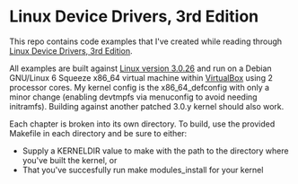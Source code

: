 # Linux Device Drivers, 3rd Edition

This repo contains code examples that I've created while reading through [Linux
Device Drivers, 3rd Edition][1].

All examples are built against [Linux version 3.0.26][2] and run on a Debian
GNU/Linux 6 Squeeze x86_64 virtual machine within [VirtualBox][3] using 2
processor cores.  My kernel config is the x86_64_defconfig with only a minor
change (enabling devtmpfs via menuconfig to avoid needing initramfs).  Building
against another patched 3.0.y kernel should also work.

Each chapter is broken into its own directory.  To build, use the provided
Makefile in each directory and be sure to either:

* Supply a KERNELDIR value to make with the path to the directory where you've
built the kernel, or
* That you've succesfully run make modules_install for your kernel

[1]: http://www.amazon.com/gp/product/0596005903/ref=as_li_ss_tl?ie=UTF8&tag=bradford07-20&linkCode=as2&camp=1789&creative=390957&creativeASIN=0596005903
[2]: https://www.kernel.org/pub/linux/kernel/v3.0/linux-3.0.26.tar.bz2
[3]: https://www.virtualbox.org/

